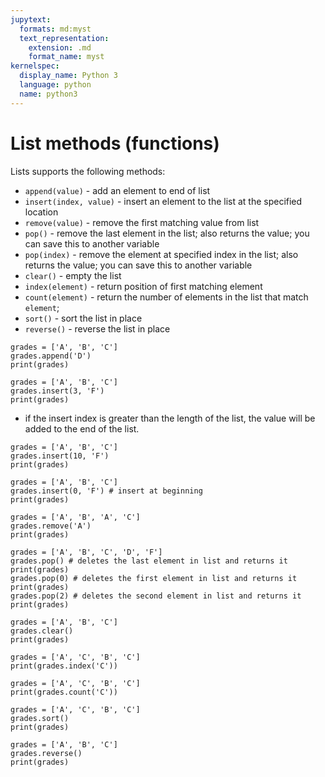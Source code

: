 ```yaml
---
jupytext:
  formats: md:myst
  text_representation:
    extension: .md
    format_name: myst
kernelspec:
  display_name: Python 3
  language: python
  name: python3
---
```



# List methods (functions)
Lists supports the following methods:
- `append(value)` - add an element to end of list
- `insert(index, value)` - insert an element to the list at the specified location
- `remove(value)` - remove the first matching value from list 
- `pop()` - remove the last element in the list; also returns the value; you can save this to another variable
- `pop(index)` - remove the element at specified index in the list; also returns the value; you can save this to another variable
- `clear()` - empty the list
- `index(element)` - return position of first matching element
- `count(element)` - return the number of elements in the list that match `element`;
- `sort()` - sort the list in place 
- `reverse()` - reverse the list in place

```{code-cell} ipython3
grades = ['A', 'B', 'C']
grades.append('D')
print(grades)
```

```{code-cell} ipython3
grades = ['A', 'B', 'C']
grades.insert(3, 'F')
print(grades)
```

- if the insert index is greater than the length of the list, the value will be added to the end of the list. 
```{code-cell} ipython3
grades = ['A', 'B', 'C']
grades.insert(10, 'F')
print(grades)
```

```{code-cell} ipython3
grades = ['A', 'B', 'C']
grades.insert(0, 'F') # insert at beginning
print(grades)
```

```{code-cell} ipython3
grades = ['A', 'B', 'A', 'C']
grades.remove('A')
print(grades)
```

```{code-cell} ipython3
grades = ['A', 'B', 'C', 'D', 'F']
grades.pop() # deletes the last element in list and returns it 
print(grades)
grades.pop(0) # deletes the first element in list and returns it
print(grades)
grades.pop(2) # deletes the second element in list and returns it
print(grades)
```

```{code-cell} ipython3
grades = ['A', 'B', 'C']
grades.clear()
print(grades)
```

```{code-cell} ipython3
grades = ['A', 'C', 'B', 'C']
print(grades.index('C'))
```

```{code-cell} ipython3
grades = ['A', 'C', 'B', 'C']
print(grades.count('C'))
```

```{code-cell} ipython3
grades = ['A', 'C', 'B', 'C']
grades.sort()
print(grades)
```

```{code-cell} ipython3
grades = ['A', 'B', 'C']
grades.reverse()
print(grades)
```






